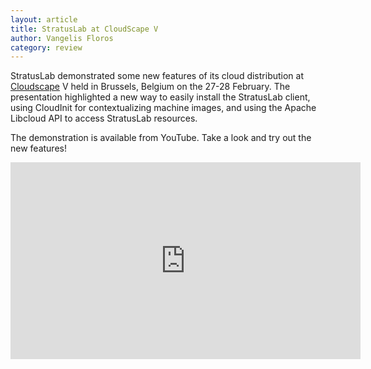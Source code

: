 ```yaml
---
layout: article
title: StratusLab at CloudScape V
author: Vangelis Floros
category: review
---
```


StratusLab demonstrated some new features of its cloud distribution at
[Cloudscape][cloudscape] V held in Brussels, Belgium on the 27-28
February.  The presentation highlighted a new way to easily install
the StratusLab client, using CloudInit for contextualizing machine
images, and using the Apache Libcloud API to access StratusLab
resources.

The demonstration is available from YouTube.  Take a look and try out
the new features!

  <iframe width="560" height="315"
          src="http://www.youtube.com/embed/76zeUZysLcc"
          frameborder="0"
          allowfullscreen="1"></iframe>


[cloudscape]: http://www.cloudscapeseries.eu/
